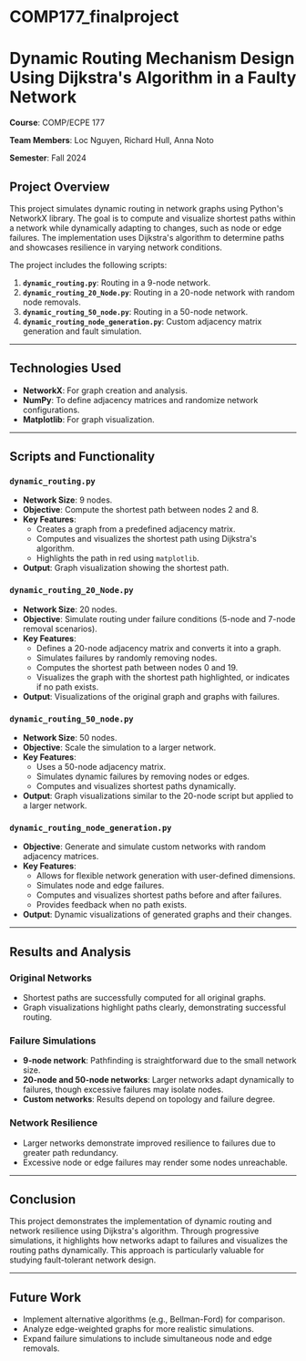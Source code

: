 # COMP177_finalproject

# Dynamic Routing Mechanism Design Using Dijkstra's Algorithm in a Faulty Network


**Course**: COMP/ECPE 177 

**Team Members**: Loc Nguyen, Richard Hull, Anna Noto

**Semester**: Fall 2024

## Project Overview
This project simulates dynamic routing in network graphs using Python's NetworkX library. The goal is to compute and visualize shortest paths within a network while dynamically adapting to changes, such as node or edge failures. The implementation uses Dijkstra's algorithm to determine paths and showcases resilience in varying network conditions.

The project includes the following scripts:
1. **`dynamic_routing.py`**: Routing in a 9-node network.
2. **`dynamic_routing_20_Node.py`**: Routing in a 20-node network with random node removals.
3. **`dynamic_routing_50_node.py`**: Routing in a 50-node network.
4. **`dynamic_routing_node_generation.py`**: Custom adjacency matrix generation and fault simulation.

---

## Technologies Used
- **NetworkX**: For graph creation and analysis.
- **NumPy**: To define adjacency matrices and randomize network configurations.
- **Matplotlib**: For graph visualization.

---

## Scripts and Functionality

### `dynamic_routing.py`
- **Network Size**: 9 nodes.
- **Objective**: Compute the shortest path between nodes 2 and 8.
- **Key Features**:
  - Creates a graph from a predefined adjacency matrix.
  - Computes and visualizes the shortest path using Dijkstra's algorithm.
  - Highlights the path in red using `matplotlib`.
- **Output**: Graph visualization showing the shortest path.


### `dynamic_routing_20_Node.py`
- **Network Size**: 20 nodes.
- **Objective**: Simulate routing under failure conditions (5-node and 7-node removal scenarios).
- **Key Features**:
  - Defines a 20-node adjacency matrix and converts it into a graph.
  - Simulates failures by randomly removing nodes.
  - Computes the shortest path between nodes 0 and 19.
  - Visualizes the graph with the shortest path highlighted, or indicates if no path exists.
- **Output**: Visualizations of the original graph and graphs with failures.


### `dynamic_routing_50_node.py`
- **Network Size**: 50 nodes.
- **Objective**: Scale the simulation to a larger network.
- **Key Features**:
  - Uses a 50-node adjacency matrix.
  - Simulates dynamic failures by removing nodes or edges.
  - Computes and visualizes shortest paths dynamically.
- **Output**: Graph visualizations similar to the 20-node script but applied to a larger network.


### `dynamic_routing_node_generation.py`
- **Objective**: Generate and simulate custom networks with random adjacency matrices.
- **Key Features**:
  - Allows for flexible network generation with user-defined dimensions.
  - Simulates node and edge failures.
  - Computes and visualizes shortest paths before and after failures.
  - Provides feedback when no path exists.
- **Output**: Dynamic visualizations of generated graphs and their changes.

---

## Results and Analysis

### Original Networks
- Shortest paths are successfully computed for all original graphs.
- Graph visualizations highlight paths clearly, demonstrating successful routing.

### Failure Simulations
- **9-node network**: Pathfinding is straightforward due to the small network size.
- **20-node and 50-node networks**: Larger networks adapt dynamically to failures, though excessive failures may isolate nodes.
- **Custom networks**: Results depend on topology and failure degree.

### Network Resilience
- Larger networks demonstrate improved resilience to failures due to greater path redundancy.
- Excessive node or edge failures may render some nodes unreachable.

---

## Conclusion
This project demonstrates the implementation of dynamic routing and network resilience using Dijkstra's algorithm. Through progressive simulations, it highlights how networks adapt to failures and visualizes the routing paths dynamically. This approach is particularly valuable for studying fault-tolerant network design.

---

## Future Work
- Implement alternative algorithms (e.g., Bellman-Ford) for comparison.
- Analyze edge-weighted graphs for more realistic simulations.
- Expand failure simulations to include simultaneous node and edge removals.




